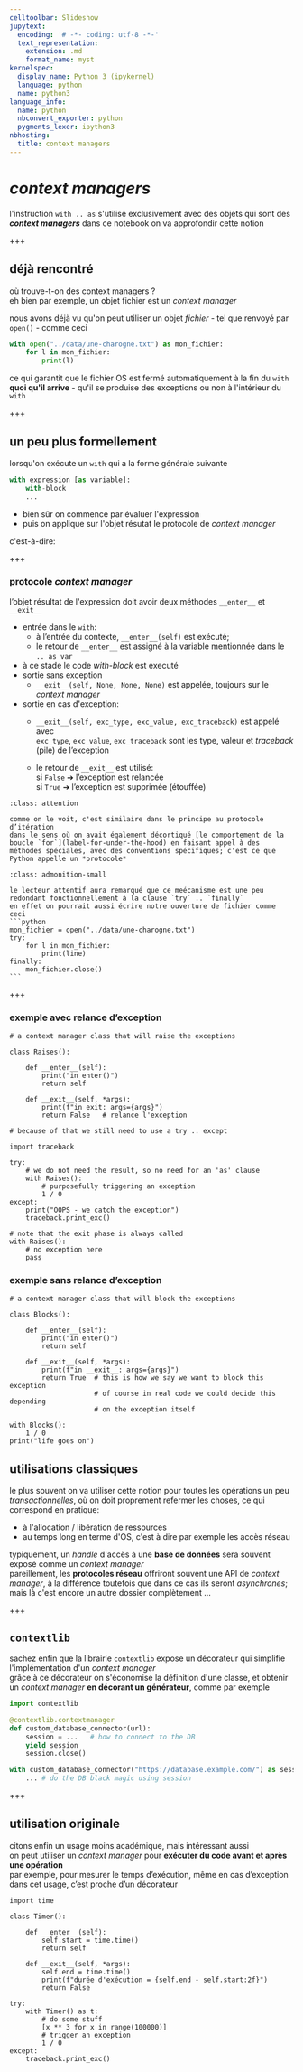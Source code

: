```yaml
---
celltoolbar: Slideshow
jupytext:
  encoding: '# -*- coding: utf-8 -*-'
  text_representation:
    extension: .md
    format_name: myst
kernelspec:
  display_name: Python 3 (ipykernel)
  language: python
  name: python3
language_info:
  name: python
  nbconvert_exporter: python
  pygments_lexer: ipython3
nbhosting:
  title: context managers
---
```


# *context managers*

l'instruction `with .. as` s'utilise exclusivement avec des objets qui sont des ***context managers***
dans ce notebook on va approfondir cette notion

+++

## déjà rencontré

où trouve-t-on des context managers ?  
eh bien par exemple, un objet fichier est un *context manager*

nous avons déjà vu qu'on peut utiliser un objet *fichier* - tel que renvoyé par `open()` - comme ceci
```python
with open("../data/une-charogne.txt") as mon_fichier:
    for l in mon_fichier:
        print(l)
```

ce qui garantit que le fichier OS est fermé automatiquement à la fin du `with` **quoi qu'il arrive** - qu'il se produise des exceptions ou non à l'intérieur du `with`

+++

## un peu plus formellement

lorsqu'on exécute un `with` qui a la forme générale suivante

```python
with expression [as variable]:
	with-block
    ...
```

* bien sûr on commence par évaluer l'expression
* puis on applique sur l'objet résutat le protocole de *context manager*

c'est-à-dire:

+++

### protocole *context manager* 

l’objet résultat de l'expression doit avoir deux méthodes `__enter__` et `__exit__`

* entrée dans le `with`:
    * à l’entrée du contexte, `__enter__(self)` est exécuté;
    * le retour de `__enter__` est assigné à la variable mentionnée dans le `.. as var`
* à ce stade le code *with-block* est executé
* sortie sans exception
  * `__exit__(self, None, None, None)` est appelée, toujours sur le *context manager*
* sortie en cas d'exception:
  * `__exit__(self, exc_type, exc_value, exc_traceback)` est appelé avec  
    `exc_type`, `exc_value`, `exc_traceback` sont les type, valeur et *traceback* (pile) de l’exception

  * le retour de `__exit__` est utilisé:  
    si `False` ➔ l’exception est relancée  
    si `True` ➔ l’exception est supprimée (étouffée)

  
````{admonition} un protocole ?
:class: attention

comme on le voit, c'est similaire dans le principe au protocole d’itération  
dans le sens où on avait également décortiqué [le comportement de la boucle `for`](label-for-under-the-hood) en faisant appel à des méthodes spéciales, avec des conventions spécifiques; c'est ce que Python appelle un *protocole*
````

````{admonition} try .. finally
:class: admonition-small

le lecteur attentif aura remarqué que ce meécanisme est une peu redondant fonctionnellement à la clause `try` .. `finally`  
en effet on pourrait aussi écrire notre ouverture de fichier comme ceci
```python
mon_fichier = open("../data/une-charogne.txt")
try:
    for l in mon_fichier:
        print(line)
finally:
    mon_fichier.close()
```
````

+++

### exemple avec relance d’exception

```{code-cell} ipython3
# a context manager class that will raise the exceptions

class Raises():
    
    def __enter__(self):
        print("in enter()")
        return self

    def __exit__(self, *args):
        print(f"in exit: args={args}")
        return False   # relance l'exception
```

```{code-cell} ipython3
# because of that we still need to use a try .. except

import traceback

try:
    # we do not need the result, so no need for an 'as' clause
    with Raises():
        # purposefully triggering an exception
        1 / 0
except:
    print("OOPS - we catch the exception")
    traceback.print_exc()
```

```{code-cell} ipython3
# note that the exit phase is always called
with Raises():
    # no exception here
    pass
```

### exemple sans relance d’exception

```{code-cell} ipython3
# a context manager class that will block the exceptions

class Blocks():

    def __enter__(self):
        print("in enter()")
        return self

    def __exit__(self, *args):
        print(f"in __exit__: args={args}")
        return True  # this is how we say we want to block this exception
                     # of course in real code we could decide this depending
                     # on the exception itself
```

```{code-cell} ipython3
with Blocks():
    1 / 0
print("life goes on")    
```

## utilisations classiques

le plus souvent on va utiliser cette notion pour toutes les opérations un peu *transactionnelles*, où on doit proprement refermer les choses, ce qui correspond en pratique:
- à l'allocation / libération de ressources
- au temps long en terme d'OS, c'est à dire par exemple les accès réseau

typiquement, un *handle* d'accès à une **base de données** sera souvent exposé comme un *context manager*  
pareillement, les **protocoles réseau** offriront souvent une API de *context manager*, à la différence toutefois que dans ce cas ils seront *asynchrones*; mais là c'est encore un autre dossier complètement ...

+++

## `contextlib`

sachez enfin que la librairie `contextlib` expose un décorateur qui simplifie l'implémentation d'un *context manager*  
grâce à ce décorateur on s'économise la définition d'une classe, et obtenir un *context manager* **en décorant un générateur**, comme par exemple

```python
import contextlib

@contextlib.contextmanager
def custom_database_connector(url):
    session = ...   # how to connect to the DB
    yield session
    session.close()

with custom_database_connector("https://database.example.com/") as session:
    ... # do the DB black magic using session
```

+++

## utilisation originale

citons enfin un usage moins académique, mais intéressant aussi  
on peut utiliser un *context manager* pour **exécuter du code avant et après une opération**  
par exemple, pour mesurer le temps d’exécution, même en cas d’exception  
dans cet usage, c’est proche d’un décorateur

```{code-cell} ipython3
import time

class Timer():    

    def __enter__(self):
        self.start = time.time()
        return self

    def __exit__(self, *args):
        self.end = time.time()
        print(f"durée d'exécution = {self.end - self.start:2f}")
        return False
```

```{code-cell} ipython3
try:
    with Timer() as t:
        # do some stuff 
        [x ** 3 for x in range(100000)]
        # trigger an exception
        1 / 0
except:
    traceback.print_exc()
```
